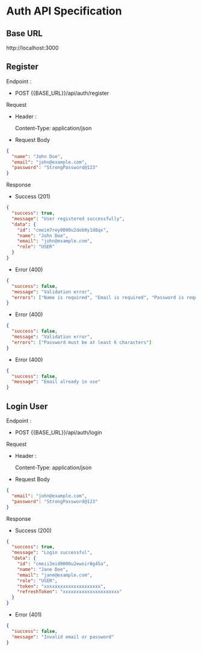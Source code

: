# Auth API Specification

## Base URL

http://localhost:3000

## Register

Endpoint :

- POST {{BASE_URL}}/api/auth/register

Request

- Header :

  Content-Type: application/json

- Request Body

```json
{
  "name": "John Doe",
  "email": "john@example.com",
  "password": "StrongPassword@123"
}
```

Response

- Success (201)

```json
{
  "success": true,
  "message": "User registered successfully",
  "data": {
    "id": "cmeim7rey0000u2dob0y1d8qx",
    "name": "John Doe",
    "email": "john@example.com",
    "role": "USER"
  }
}
```

- Error (400)

```json
{
  "success": false,
  "message": "Validation error",
  "errors": ["Name is required", "Email is required", "Password is required"]
}
```

- Error (400)

```json
{
  "success": false,
  "message": "Validation error",
  "errors": ["Password must be at least 6 characters"]
}
```

- Error (400)

```json
{
  "success": false,
  "message": "Email already in use"
}
```

## Login User

Endpoint :

- POST {{BASE_URL}}/api/auth/login

Request

- Header :

  Content-Type: application/json

- Request Body

```json
{
  "email": "john@example.com",
  "password": "StrongPassword@123"
}
```

Response

- Success (200)

```json
{
  "success": true,
  "message": "Login successful",
  "data": {
    "id": "cmeii3eid0000u2ewoir8g45a",
    "name": "Jane Doe",
    "email": "jane@example.com",
    "role": "USER",
    "token": "xxxxxxxxxxxxxxxxxxxxx",
    "refreshToken": "xxxxxxxxxxxxxxxxxxxxx"
  }
}
```

- Error (401)

```json
{
  "success": false,
  "message": "Invalid email or password"
}
```
